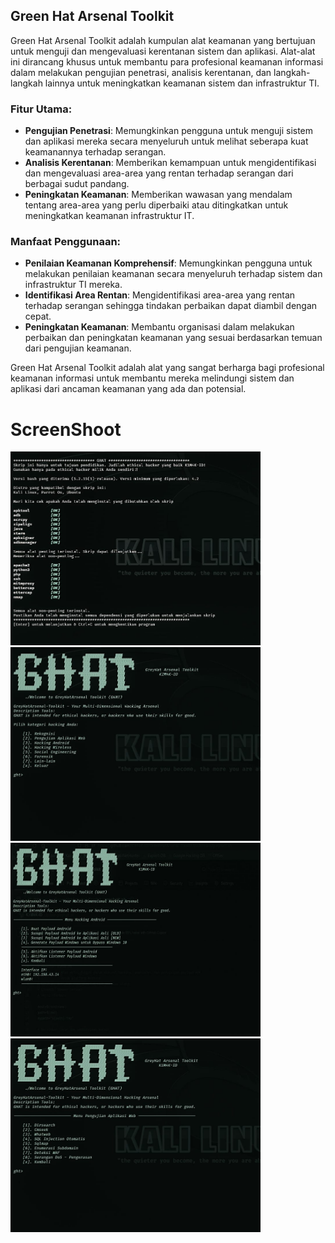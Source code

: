 ## Green Hat Arsenal Toolkit

Green Hat Arsenal Toolkit adalah kumpulan alat keamanan yang bertujuan untuk menguji dan mengevaluasi kerentanan sistem dan aplikasi. Alat-alat ini dirancang khusus untuk membantu para profesional keamanan informasi dalam melakukan pengujian penetrasi, analisis kerentanan, dan langkah-langkah lainnya untuk meningkatkan keamanan sistem dan infrastruktur TI.

### Fitur Utama:
- **Pengujian Penetrasi**: Memungkinkan pengguna untuk menguji sistem dan aplikasi mereka secara menyeluruh untuk melihat seberapa kuat keamanannya terhadap serangan.
- **Analisis Kerentanan**: Memberikan kemampuan untuk mengidentifikasi dan mengevaluasi area-area yang rentan terhadap serangan dari berbagai sudut pandang.
- **Peningkatan Keamanan**: Memberikan wawasan yang mendalam tentang area-area yang perlu diperbaiki atau ditingkatkan untuk meningkatkan keamanan infrastruktur IT.

### Manfaat Penggunaan:
- **Penilaian Keamanan Komprehensif**: Memungkinkan pengguna untuk melakukan penilaian keamanan secara menyeluruh terhadap sistem dan infrastruktur TI mereka.
- **Identifikasi Area Rentan**: Mengidentifikasi area-area yang rentan terhadap serangan sehingga tindakan perbaikan dapat diambil dengan cepat.
- **Peningkatan Keamanan**: Membantu organisasi dalam melakukan perbaikan dan peningkatan keamanan yang sesuai berdasarkan temuan dari pengujian keamanan.

Green Hat Arsenal Toolkit adalah alat yang sangat berharga bagi profesional keamanan informasi untuk membantu mereka melindungi sistem dan aplikasi dari ancaman keamanan yang ada dan potensial.


# ScreenShoot
<img src="/images/1.jpg" alt="menu" style="width:400px;height:310px;"> <img src="/images/2.jpg" alt="information gathering" style="width:400px;height:310px;">
<img src="/images/5.jpg" alt="exploit attack" style="width:400px;height:310px;"> <img src="/images/4.jpg" alt="web attack" style="width:400px;height:310px;">


